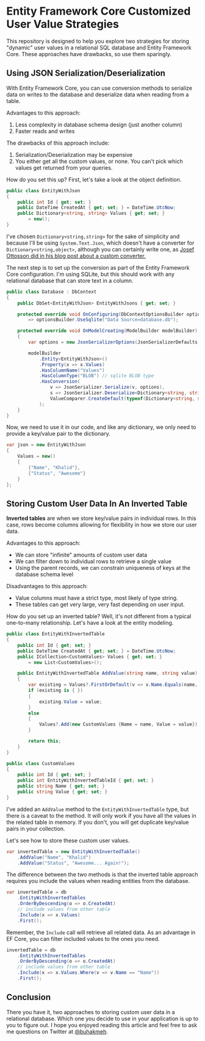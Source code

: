 # Entity Framework Core Customized User Value Strategies

This repository is designed to help you explore two strategies
for storing "dynamic" user values in a relational SQL database and 
Entity Framework Core. These approaches have drawbacks, so use them sparingly. 

## Using JSON Serialization/Deserialization

With Entity Framework Core, you can use conversion methods to serialize
data on writes to the database and deserialize data when reading from a table.

Advantages to this approach:

1. Less complexity in database schema design (just another column)
2. Faster reads and writes

The drawbacks of this approach include:

1. Serialization/Deserialization may be expensive
2. You either get all the custom values, or none. You can't pick which values get returned from your queries.

How do you set this up? First, let's take a look at the object definition.

```c#
public class EntityWithJson
{
    public int Id { get; set; }
    public DateTime CreatedAt { get; set; } = DateTime.UtcNow;
    public Dictionary<string, string> Values { get; set; }
        = new();
}
```

I've chosen `Dictionary<string,string>` for the sake of simplicity and because
I'll be using `System.Text.Json`, which doesn't have a converter for `Dictionary<string,object>`, although you can
certainly write one, as [Josef Ottosson did in his blog post about a custom converter.](https://josef.codes/custom-dictionary-string-object-jsonconverter-for-system-text-json/)

The next step is to set up the conversion as part of the Entity Framework Core configuration. I'm using SQLite, but this should work with any relational database that can store text in a column.

```c#
public class Database : DbContext
{
    public DbSet<EntityWithJson> EntityWithJsons { get; set; }

    protected override void OnConfiguring(DbContextOptionsBuilder optionsBuilder)
        => optionsBuilder.UseSqlite("Data Source=database.db");

    protected override void OnModelCreating(ModelBuilder modelBuilder)
    {
        var options = new JsonSerializerOptions(JsonSerializerDefaults.General);

        modelBuilder
            .Entity<EntityWithJson>()
            .Property(x => x.Values)
            .HasColumnName("Values")
            .HasColumnType("BLOB") // sqlite BLOB type
            .HasConversion(
                v => JsonSerializer.Serialize(v, options),
                s => JsonSerializer.Deserialize<Dictionary<string, string>>(s, options)!,
                ValueComparer.CreateDefault(typeof(Dictionary<string, string>), true)
            );
    }
}
```

Now, we need to use it in our code, and like any dictionary, we only need to provide a key/value pair
to the dictionary.

```c#
var json = new EntityWithJson
{
    Values = new()
    {
        {"Name", "Khalid"},
        {"Status", "Awesome"}
    }
};
```

## Storing Custom User Data In An Inverted Table

**Inverted tables** are when we store key/value pairs in individual rows. In this case, rows become columns allowing for flexibility in how we store our user data.

Advantages to this approach:

- We can store "infinite" amounts of custom user data
- We can filter down to individual rows to retrieve a single value
- Using the parent records, we can constrain uniqueness of keys at the database schema level

Disadvantages to this approach:

- Value columns must have a strict type, most likely of type string.
- These tables can get very large, very fast depending on user input.

How do you set up an inverted table? Well, it's not different from a typical one-to-many relationship. Let's have a look at the entity modeling.

```c#
public class EntityWithInvertedTable
{
    public int Id { get; set; }
    public DateTime CreatedAt { get; set; } = DateTime.UtcNow;
    public ICollection<CustomValues> Values { get; set; }
        = new List<CustomValues>();

    public EntityWithInvertedTable AddValue(string name, string value)
    {
        var existing = Values?.FirstOrDefault(v => v.Name.Equals(name, StringComparison.OrdinalIgnoreCase));
        if (existing is { })
        {
            existing.Value = value;
        }
        else
        {
            Values?.Add(new CustomValues {Name = name, Value = value});
        }

        return this;
    }
}

public class CustomValues
{
    public int Id { get; set; }
    public int EntityWithInvertedTableId { get; set; }
    public string Name { get; set; }
    public string Value { get; set; }
}
```

I've added an `AddValue` method to the `EntityWithInvertedTable` type, but there is a caveat to the method.
It will only work if you have all the values in the related table in memory. If you don't, you will get duplicate key/value pairs in your collection.

Let's see how to store these custom user values.

```c#
var invertedTable = new EntityWithInvertedTable()
    .AddValue("Name", "Khalid")
    .AddValue("Status", "Awesome... Again!");
```

The difference between the two methods is that the inverted table approach requires you include
the values when reading entities from the database.

```c#
var invertedTable = db
    .EntityWithInvertedTables
    .OrderByDescending(o => o.CreatedAt)
    // include values from other table
    .Include(x => x.Values)
    .First();
```

Remember, the `Include` call will retrieve all related data. As an advantage in EF Core, you can
filter included values to the ones you need.

```c#
invertedTable = db
    .EntityWithInvertedTables
    .OrderByDescending(o => o.CreatedAt)
    // include values from other table
    .Include(x => x.Values.Where(v => v.Name == "Name"))
    .First();
```

## Conclusion

There you have it, two approaches to storing custom user data in a relational database. Which one you
decide to use in your application is up to you to figure out.
I hope you enjoyed reading this article and feel free to ask me questions on Twitter at [@buhakmeh](https://twitter.com/buhakmeh).

